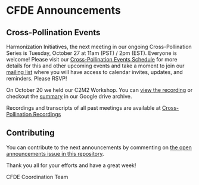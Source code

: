 # CFDE Announcements

## Cross-Pollination Events

Harmonization Initiatives, the next meeting in our ongoing Cross-Pollination Series is Tuesday, October 27 at 11am (PST) / 2pm (EST). Everyone is welcome! Please visit our [Cross-Pollination Events Schedule](https://docs.google.com/spreadsheets/d/1hQAeOLkivUZZnwZ_KxfGw3neezMaWbrPk9nnFiKfQGA/edit#gid=1089477257) for more details for this and other upcoming events and take a moment to join our [mailing list](https://crosspollinationevents.groups.io/g/main) where you will have access to calendar invites, updates, and reminders. Please RSVP!

On October 20 we held our C2M2 Workshop. You can [view the recording](https://drive.google.com/file/d/1aAg52TvK8JhAmjS8Gqjt8q0XWQh1BxE9/view?usp=sharing) or checkout the [summary](https://docs.google.com/document/d/17-6eamRUxvcVL2TIVooDZ_accdQBZykfFTLdWJu0jBo/edit?usp=sharing) in our Google drive archive.

Recordings and transcripts of all past meetings are available at [Cross-Pollination Recordings](https://drive.google.com/drive/folders/1_gGAUBzA5uigfwnK2S3plC309Ddt9HYT?usp=sharing)


## Contributing

You can contribute to the next announcements by commenting on [the open announcements issue in this repository](https://github.com/nih-cfde/announcements/issues?utf8=%E2%9C%93&q=is%3Aissue+is%3Aopen+Announcements).

Thank you all for your efforts and have a great week!

CFDE Coordination Team


